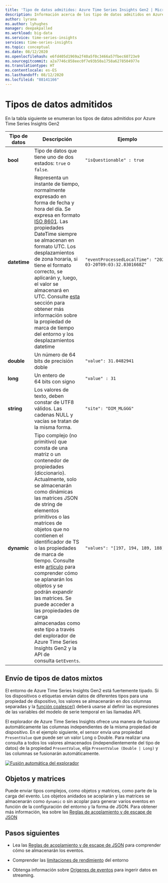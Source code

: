 ```yaml
---
title: 'Tipo de datos admitidos: Azure Time Series Insights Gen2 | Microsoft Docs'
description: Información acerca de los tipo de datos admitidos en Azure Time Series Insights Gen2.
author: lyrana
ms.author: lyhughes
manager: deepakpalled
ms.workload: big-data
ms.service: time-series-insights
services: time-series-insights
ms.topic: conceptual
ms.date: 08/12/2020
ms.openlocfilehash: e6fd405d1969a2f40a5f0c3466a57fbec60723e9
ms.sourcegitcommit: a2a7746c858eec0f7e93b50a1758a6278504977e
ms.translationtype: HT
ms.contentlocale: es-ES
ms.lasthandoff: 08/12/2020
ms.locfileid: "88141166"
---
```

# <a name="supported-data-types"></a>Tipos de datos admitidos

En la tabla siguiente se enumeran los tipos de datos admitidos por Azure Time Series Insights Gen2

| Tipo de datos | Descripción | Ejemplo | Nombre de la columna de propiedad en Parquet
|---|---|---|---|
| **bool** | Tipo de datos que tiene uno de dos estados: `true` o `false`. | `"isQuestionable" : true` | isQuestionable_bool
| **datetime** | Representa un instante de tiempo, normalmente expresado en forma de fecha y hora del día. Se expresa en formato [ISO 8601](https://www.iso.org/iso-8601-date-and-time-format.html). Las propiedades DateTime siempre se almacenan en formato UTC. Los desplazamientos de zona horaria, si tiene el formato correcto, se aplicarán y, luego, el valor se almacenará en UTC. Consulte [esta](concepts-streaming-ingestion-event-sources.md#event-source-timestamp) sección para obtener más información sobre la propiedad de marca de tiempo del entorno y los desplazamientos datetime | `"eventProcessedLocalTime": "2020-03-20T09:03:32.8301668Z"` | eventProcessedLocalTime_datetime
| **double** | Un número de 64 bits de precisión doble  | `"value": 31.0482941` | value_double
| **long** | Un entero de 64 bits con signo  | `"value" : 31` | value_long
| **string** | Los valores de texto, deben constar de UTF8 válidos. Las cadenas NULL y vacías se tratan de la misma forma. |  `"site": "DIM_MLGGG"` | site_string
| **dynamic** | Tipo complejo (no primitivo) que consta de una matriz o un contenedor de propiedades (diccionario). Actualmente, solo se almacenarán como dinámicas las matrices JSON de string de elementos primitivos o las matrices de objetos que no contienen el identificador de TS o las propiedades de marca de tiempo. Consulte este [artículo](./concepts-json-flattening-escaping-rules.md) para comprender cómo se aplanarán los objetos y se podrán expandir las matrices. Se puede acceder a las propiedades de carga almacenadas como este tipo a través del explorador de Azure Time Series Insights Gen2 y la API de consulta `GetEvents`. |  `"values": "[197, 194, 189, 188]"` | values_dynamic

## <a name="sending-mixed-data-types"></a>Envío de tipos de datos mixtos

El entorno de Azure Time Series Insights Gen2 está fuertemente tipado. Si los dispositivos o etiquetas envían datos de diferentes tipos para una propiedad de dispositivo, los valores se almacenarán en dos columnas separadas y la [función coalesce()](https://docs.microsoft.com/rest/api/time-series-insights/reference-time-series-expression-syntax#other-functions) deberá usarse al definir las expresiones de las variables del modelo de serie temporal en las llamadas API.

El explorador de Azure Time Series Insights ofrece una manera de fusionar automáticamente las columnas independientes de la misma propiedad de dispositivo. En el ejemplo siguiente, el sensor envía una propiedad `PresentValue` que puede ser un valor Long o Double. Para realizar una consulta a todos los valores almacenados (independientemente del tipo de datos) de la propiedad `PresentValue`, elija `PresentValue (Double | Long)` y las columnas se fusionarán automáticamente.

[![Fusión automática del explorador](media\concepts-supported-data-types/explorer-auto-coalesce-sample.png)](media\concepts-supported-data-types/explorer-auto-coalesce-sample.png#lightbox)

## <a name="objects-and-arrays"></a>Objetos y matrices

Puede enviar tipos complejos, como objetos y matrices, como parte de la carga del evento. Los objetos anidados se acoplarán y las matrices se almacenarán como `dynamic` o sin acoplar para generar varios eventos en función de la configuración del entorno y la forma de JSON. Para obtener más información, lea sobre las [Reglas de acoplamiento y de escape de JSON](./concepts-json-flattening-escaping-rules.md)

## <a name="next-steps"></a>Pasos siguientes

* Lea las [Reglas de acoplamiento y de escape de JSON](./concepts-json-flattening-escaping-rules.md) para comprender cómo se almacenarán los eventos.

* Comprender las [limitaciones de rendimiento](./concepts-streaming-ingress-throughput-limits.md) del entorno

* Obtenga información sobre [Orígenes de eventos](concepts-streaming-ingestion-event-sources.md) para ingerir datos en streaming.
